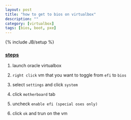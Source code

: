 ```yaml
---
layout: post
title: "how to get to bios on virtualbox"
description: ""
category: [virtualbox]
tags: [bios, boot, pxe]
---
```

{% include JB/setup %}


### [steps](http://www.ehow.com/how_12188804_bios-virtualbox.html)

1. launch oracle virtualbox

1. `right click` vm that you want to toggle from `efi` to `bios`

1. select `settings` and click `system`

1. click `motherboard` tab

1. uncheck `enable efi (special oses only)`

1. click `ok` and trun on the vm